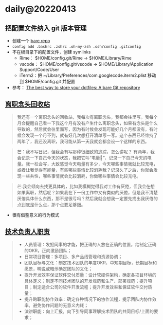 # daily@20220413

## 把配置文件纳入 git 版本管理
- 创建一个 [bare repo](https://github.com/HuangJian/macos-config)
- `config add .bashrc .zshrc .oh-my-zsh .ssh/config .gitconfig`
- 不在根目录下的配置文件，创建 symlinks
  - Rime： $HOME/config.git/Rime → $HOME/Library/Rime
  - vscode： $HOME/config.git/vscode → $HOME/Library/Application Support/Code/User
  - iTerm2：把 ~/Library/Preferences/com.googlecode.iterm2.plist 移动到 $HOME/config.git 并配置
- 参考： [The best way to store your dotfiles: A bare Git repository](https://www.atlassian.com/git/tutorials/dotfiles)

## [离职念头回收站](https://www.gcores.com/articles/149668)
> 我还有一个离职念头的回收站，我每次有离职念头，我都会往里写。我每个月会提醒自己看一下我这个月有没有产生什么离职念头，如果有念头是什么导致的，然后就会往里面写，因为有时候会发现可能好几个月都没有，有时候会发现一个月不到，就有好几次想打开清单写一写。这个东西已经维持了两年了，我还没离职，我可能从第一天我就会都会设一个这样的东西。

> 芒：我不写日记，但我会有写那种很细致的追踪，怎么讲呢？
> 有两年，我会记录一下自己今天的状态，我把它叫“电量🔋”，记录一下自己今天的电量。我一栏会写，大致感觉今天电量有多少，今天哪些事情我就比较充电，或者让我觉得有能量，有些哪些事情比较消耗我？记录久了之后，你就会发现一些共性，哪些事情就会比较消耗，你做哪些事情会比较充电。

> 芒:我会倾向去找更具体的，比如我模糊觉得我对工作有厌倦，但我会在想如果离职，然后呢？如果我在下一份工作中又有类似的厌倦，但是我不清楚厌倦具体什么东西，那不是很亏吗？然后我就会想我一定要先找出我厌倦的点到底是什么点，那个点要足够细。

- 很有借鉴意义的行为模式

## [技术负责人职责](https://www.cnblogs.com/xiaxiaolu/p/16114880.html)
> - 人员管理：发掘同事的才能，把正确的人放在正确的位置，给制定正确的OKR，正向激励团队；
> - 日常项目管理：多项目、多产品线管理和资源协调；
> - 团队目标与文化：制定技术团队的年度OKR，中短期目标，长期目标和愿景，明说或暗示确定团队的文化；
> - 提升开发效率保证软件交付质量：设计软硬件架构，确定各项目环境的具体定义；制定不同技术团队的开发规范和生产、部署规范；提升项目；制定适合公司的软件开发流程；提升开发效率和保证软件交付质量；
> - 提升跨职能协作效率：确定各种情况下的协作流程，提示团队内协作效率，避免协作问题的无意义内耗；
> - 演讲职能：向上汇报，向下引导同事理解技术团队的共同目标/上面的要求；
